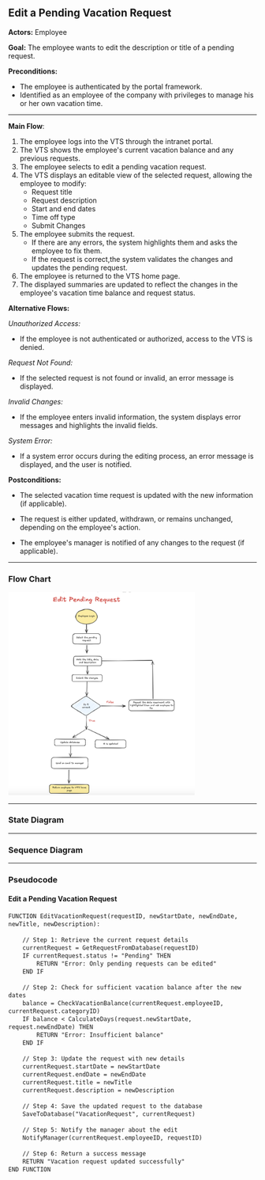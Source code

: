 ## Edit a Pending Vacation Request

**Actors:** Employee

**Goal:** The employee wants to edit the description or title of a pending request.

**Preconditions:** 
- The employee is authenticated by the portal framework.
- Identified as an employee of the company with privileges to manage his or her own vacation time.
  
---

**Main Flow**:
 1. The employee logs into the VTS through the intranet portal.
 2. The VTS shows the employee's current vacation balance and any previous requests.
 3. The employee selects to edit a pending vacation request.
 4. The VTS displays an editable view of the selected request, allowing the employee to modify:
    - Request title
    - Request description
    - Start and end dates
    - Time off type
    - Submit Changes
 5. The employee submits the request.
     - If there are any errors, the system highlights them and asks the employee to fix them.
     - If the request is correct,the system validates the changes and updates the pending request.
 6. The employee is returned to the VTS home page.
 7. The displayed summaries are updated to reflect the changes in the employee's vacation time balance and request status.



**Alternative Flows:**

_Unauthorized Access:_

- If the employee is not authenticated or authorized, access to the VTS is denied.

_Request Not Found:_

- If the selected request is not found or invalid, an error message is displayed.

_Invalid Changes:_

- If the employee enters invalid information, the system displays error messages and highlights the invalid fields.

_System Error:_

- If a system error occurs during the editing process, an error message is displayed, and the user is notified.

**Postconditions:**

- The selected vacation time request is updated with the new information (if applicable).

- The request is either updated, withdrawn, or remains unchanged, depending on the employee's action.

- The employee's manager is notified of any changes to the request (if applicable).
---

### Flow Chart

  <img src="https://github.com/asmaa-sherif/Vacation-Tracking-System/blob/main/Flow%20chart/Edit%20request%20flow%20chart.png" width="75%" />

---

### State Diagram

---

### Sequence Diagram

---

### Pseudocode
#### **Edit a Pending Vacation Request**

```plaintext
FUNCTION EditVacationRequest(requestID, newStartDate, newEndDate, newTitle, newDescription):

    // Step 1: Retrieve the current request details
    currentRequest = GetRequestFromDatabase(requestID)
    IF currentRequest.status != "Pending" THEN
        RETURN "Error: Only pending requests can be edited"
    END IF

    // Step 2: Check for sufficient vacation balance after the new dates
    balance = CheckVacationBalance(currentRequest.employeeID, currentRequest.categoryID)
    IF balance < CalculateDays(request.newStartDate, request.newEndDate) THEN
        RETURN "Error: Insufficient balance"
    END IF

    // Step 3: Update the request with new details
    currentRequest.startDate = newStartDate
    currentRequest.endDate = newEndDate
    currentRequest.title = newTitle
    currentRequest.description = newDescription

    // Step 4: Save the updated request to the database
    SaveToDatabase("VacationRequest", currentRequest)

    // Step 5: Notify the manager about the edit
    NotifyManager(currentRequest.employeeID, requestID)

    // Step 6: Return a success message
    RETURN "Vacation request updated successfully"
END FUNCTION

```
